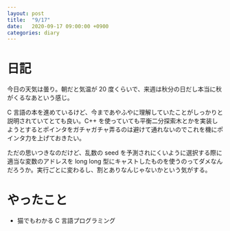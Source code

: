 ```yaml
---
layout: post
title:  "9/17"
date:   2020-09-17 09:00:00 +0900
categories: diary
---
```

# 日記

今日の天気は曇り。朝だと気温が 20 度くらいで、来週は秋分の日だし本当に秋がくるなあという感じ。

C 言語の本を進めているけど、今まであやふやに理解していたことがしっかりと説明されていてとても良い。C++ を使っていても平衡二分探索木とかを実装しようとするとポインタをガチャガチャ弄るのは避けて通れないのでこれを機にポインタ力を上げておきたい。

ただの思いつきなのだけど、乱数の seed を予測されにくいように選択する際に適当な変数のアドレスを long long 型にキャストしたものを使うのってダメなんだろうか。実行ごとに変わるし、割とありなんじゃないかという気がする。

# やったこと

- 猫でもわかる C 言語プログラミング

<script type="text/x-mathjax-config">MathJax.Hub.Config({tex2jax: {inlineMath: [['$','$'], ['\\(','\\)']], processEscapes: true},});</script>
<script async src="https://cdnjs.cloudflare.com/ajax/libs/mathjax/2.7.6/MathJax.js?config=TeX-AMS_CHTML"></script>